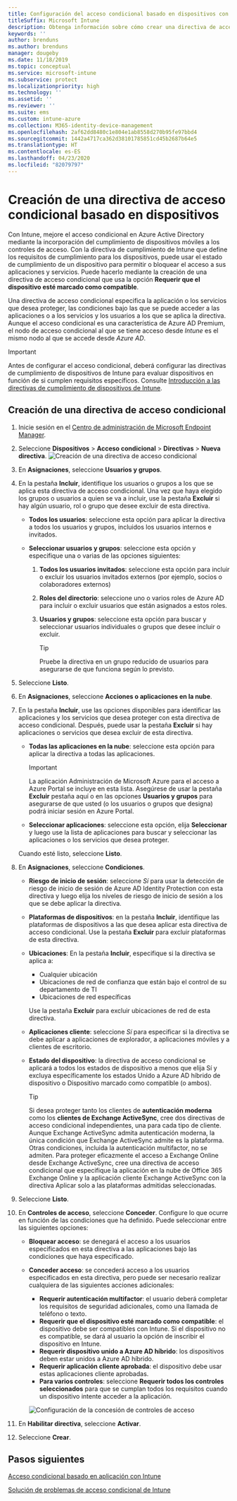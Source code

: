 ```yaml
---
title: Configuración del acceso condicional basado en dispositivos con Intune
titleSuffix: Microsoft Intune
description: Obtenga información sobre cómo crear una directiva de acceso condicional basado en dispositivos teniendo en cuenta el cumplimiento de dispositivos de Microsoft Intune y la administración de aplicaciones móviles.
keywords: ''
author: brenduns
ms.author: brenduns
manager: dougeby
ms.date: 11/18/2019
ms.topic: conceptual
ms.service: microsoft-intune
ms.subservice: protect
ms.localizationpriority: high
ms.technology: ''
ms.assetid: ''
ms.reviewer: ''
ms.suite: ems
ms.custom: intune-azure
ms.collection: M365-identity-device-management
ms.openlocfilehash: 2af62dd8480c1e804e1ab8558d270b95fe97bbd4
ms.sourcegitcommit: 1442a4717ca362d38101785851cd45b2687b64e5
ms.translationtype: HT
ms.contentlocale: es-ES
ms.lasthandoff: 04/23/2020
ms.locfileid: "82079797"
---
```

# <a name="create-a-device-based-conditional-access-policy"></a>Creación de una directiva de acceso condicional basado en dispositivos

Con Intune, mejore el acceso condicional en Azure Active Directory mediante la incorporación del cumplimiento de dispositivos móviles a los controles de acceso. Con la directiva de cumplimiento de Intune que define los requisitos de cumplimiento para los dispositivos, puede usar el estado de cumplimiento de un dispositivo para permitir o bloquear el acceso a sus aplicaciones y servicios. Puede hacerlo mediante la creación de una directiva de acceso condicional que usa la opción **Requerir que el dispositivo esté marcado como compatible**.

Una directiva de acceso condicional especifica la aplicación o los servicios que desea proteger, las condiciones bajo las que se puede acceder a las aplicaciones o a los servicios y los usuarios a los que se aplica la directiva. Aunque el acceso condicional es una característica de Azure AD Premium, el nodo de acceso condicional al que se tiene acceso desde *Intune* es el mismo nodo al que se accede desde *Azure AD*.

> [!IMPORTANT]
> Antes de configurar el acceso condicional, deberá configurar las directivas de cumplimiento de dispositivos de Intune para evaluar dispositivos en función de si cumplen requisitos específicos. Consulte [Introducción a las directivas de cumplimiento de dispositivos de Intune](device-compliance-get-started.md).

## <a name="create-conditional-access-policy"></a>Creación de una directiva de acceso condicional

1. Inicie sesión en el [Centro de administración de Microsoft Endpoint Manager](https://go.microsoft.com/fwlink/?linkid=2109431).

2. Seleccione **Dispositivos** > **Acceso condicional** > **Directivas** > **Nueva directiva**.
  ![Creación de una directiva de acceso condicional](./media/create-conditional-access-intune/create-ca.png)

3. En **Asignaciones**, seleccione **Usuarios y grupos**.

4. En la pestaña **Incluir**, identifique los usuarios o grupos a los que se aplica esta directiva de acceso condicional. Una vez que haya elegido los grupos o usuarios a quien se va a incluir, use la pestaña **Excluir** si hay algún usuario, rol o grupo que desee excluir de esta directiva.

   - **Todos los usuarios**: seleccione esta opción para aplicar la directiva a todos los usuarios y grupos, incluidos los usuarios internos e invitados.

   - **Seleccionar usuarios y grupos**: seleccione esta opción y especifique una o varias de las opciones siguientes:
  
     1. **Todos los usuarios invitados**: seleccione esta opción para incluir o excluir los usuarios invitados externos (por ejemplo, socios o colaboradores externos)

     2. **Roles del directorio**: seleccione uno o varios roles de Azure AD para incluir o excluir usuarios que están asignados a estos roles.

     3. **Usuarios y grupos**: seleccione esta opción para buscar y seleccionar usuarios individuales o grupos que desee incluir o excluir.

        > [!TIP]
        > Pruebe la directiva en un grupo reducido de usuarios para asegurarse de que funciona según lo previsto.

5. Seleccione **Listo**.

6. En **Asignaciones**, seleccione **Acciones o aplicaciones en la nube**.

7. En la pestaña **Incluir**, use las opciones disponibles para identificar las aplicaciones y los servicios que desea proteger con esta directiva de acceso condicional. Después, puede usar la pestaña **Excluir** si hay aplicaciones o servicios que desea excluir de esta directiva.

   - **Todas las aplicaciones en la nube**: seleccione esta opción para aplicar la directiva a todas las aplicaciones.
     > [!IMPORTANT]
     > La aplicación Administración de Microsoft Azure para el acceso a Azure Portal se incluye en esta lista. Asegúrese de usar la pestaña **Excluir** pestaña aquí o en las opciones **Usuarios y grupos** para asegurarse de que usted (o los usuarios o grupos que designa) podrá iniciar sesión en Azure Portal. 

   - **Seleccionar aplicaciones**: seleccione esta opción, elija **Seleccionar** y luego use la lista de aplicaciones para buscar y seleccionar las aplicaciones o los servicios que desea proteger.

   Cuando esté listo, seleccione **Listo**.

8. En **Asignaciones**, seleccione **Condiciones**.

   - **Riesgo de inicio de sesión**: seleccione *Sí* para usar la detección de riesgo de inicio de sesión de Azure AD Identity Protection con esta directiva y luego elija los niveles de riesgo de inicio de sesión a los que se debe aplicar la directiva.

   - **Plataformas de dispositivos**: en la pestaña **Incluir**, identifique las plataformas de dispositivos a las que desea aplicar esta directiva de acceso condicional. Use la pestaña **Excluir** para excluir plataformas de esta directiva.

   - **Ubicaciones**: En la pestaña **Incluir**, especifique si la directiva se aplica a:
     - Cualquier ubicación
     - Ubicaciones de red de confianza que están bajo el control de su departamento de TI
     - Ubicaciones de red específicas

     Use la pestaña **Excluir** para excluir ubicaciones de red de esta directiva.

   - **Aplicaciones cliente**: seleccione *Sí* para especificar si la directiva se debe aplicar a aplicaciones de explorador, a aplicaciones móviles y a clientes de escritorio.

   - **Estado del dispositivo**: la directiva de acceso condicional se aplicará a todos los estados de dispositivo a menos que elija Sí y excluya específicamente los estados Unido a Azure AD híbrido de dispositivo o Dispositivo marcado como compatible (o ambos).

     > [!TIP]
     > Si desea proteger tanto los clientes de **autenticación moderna** como los **clientes de Exchange ActiveSync**, cree dos directivas de acceso condicional independientes, una para cada tipo de cliente. Aunque Exchange ActiveSync admita autenticación moderna, la única condición que Exchange ActiveSync admite es la plataforma. Otras condiciones, incluida la autenticación multifactor, no se admiten. Para proteger eficazmente el acceso a Exchange Online desde Exchange ActiveSync, cree una directiva de acceso condicional que especifique la aplicación en la nube de Office 365 Exchange Online y la aplicación cliente Exchange ActiveSync con la directiva Aplicar solo a las plataformas admitidas seleccionadas.

9. Seleccione **Listo**.

10. En **Controles de acceso**, seleccione **Conceder**. Configure lo que ocurre en función de las condiciones que ha definido.  Puede seleccionar entre las siguientes opciones:

    - **Bloquear acceso**: se denegará el acceso a los usuarios especificados en esta directiva a las aplicaciones bajo las condiciones que haya especificado.
    - **Conceder acceso**: se concederá acceso a los usuarios especificados en esta directiva, pero puede ser necesario realizar cualquiera de las siguientes acciones adicionales:
      - **Requerir autenticación multifactor**: el usuario deberá completar los requisitos de seguridad adicionales, como una llamada de teléfono o texto.
      - **Requerir que el dispositivo esté marcado como compatible**: el dispositivo debe ser compatibles con Intune. Si el dispositivo no es compatible, se dará al usuario la opción de inscribir el dispositivo en Intune.
      - **Requerir dispositivo unido a Azure AD híbrido**: los dispositivos deben estar unidos a Azure AD híbrido.
      - **Requerir aplicación cliente aprobada**: el dispositivo debe usar estas aplicaciones cliente aprobadas. 
      - **Para varios controles**: seleccione **Requerir todos los controles seleccionados** para que se cumplan todos los requisitos cuando un dispositivo intente acceder a la aplicación.

      ![Configuración de la concesión de controles de acceso](./media/create-conditional-access-intune/create-ca-grant-access-settings.png)

11. En **Habilitar directiva**, seleccione **Activar**.

12. Seleccione **Crear**.

## <a name="next-steps"></a>Pasos siguientes

[Acceso condicional basado en aplicación con Intune](app-based-conditional-access-intune.md)

[Solución de problemas de acceso condicional de Intune](https://support.microsoft.com/help/4456106)
